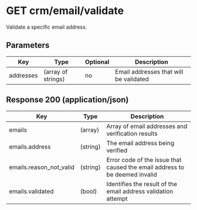 # GET crm/email/validate

Validate a specific email address.

## Parameters

| Key | Type | Optional | Description
| - | - | - | -
| addresses | (array of strings) | no | Email addresses that will be validated

## Response 200 (application/json)

| Key | Type | Description
| - | - | -
| emails | (array) | Array of email addresses and verification results
| emails.address | (string) | The email address being verified
| emails.reason_not_valid | (string) | Error code of the issue that caused the email address to be deemed invalid
| emails.validated | (bool) | Identifies the result of the email address validation attempt
